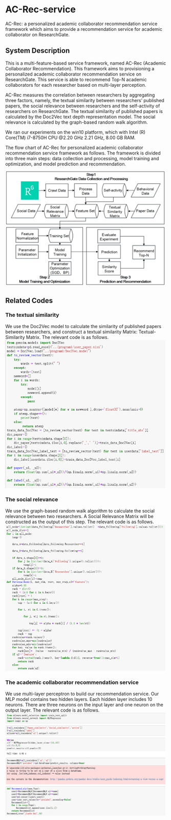 # AC-Rec-service
AC-Rec: a personalized academic collaborator recommendation service framework which aims to provide a recommendation service for academic collaborator on ResearchGate.

## System Description
This is a multi-feature-based service framework, named AC-Rec (Academic Collaborator Recommendation). This framework aims to provisioning a personalized academic collaborator recommendation service on ResearchGate. This service is able to recommend Top-N academic collaborators for each researcher based on multi-layer perception.

AC-Rec measures the correlation between researchers by aggregating three factors, namely, the textual similarity between researchers’ published papers, the social relevance between researchers and the self-activity of researchers on ResearchGate. The textual similarity of published papers is calculated by the Doc2Vec text depth representation model. The social relevance is calculated by the graph-based random walk algorithm.

We ran our experiments on the win10 platform, which with Intel (R) Core(TM) i7-8750H CPU @2.20 GHz 2.21 GHz, 8.00 GB RAM.

The flow chart of AC-Rec for personalized academic collaborator recommendation service framework as follows. The framework is divided into three main steps: data collection and processing, model training and optimization, and model prediction and recommendation.

<img src="https://github.com/QXL4515/AC-Rec-service/blob/master/img/AC-Rec.png" width="500"/>

## Related Codes
### The textual similarity
We use the Doc2Vec model to calculate the similarity of published papers between researchers, and construct a textual similarity Matrix: Textual-Similarity Matrix. The relevant code is as follows.
<img src="https://github.com/QXL4515/AC-Rec-service/blob/master/img/textual.png" width="500"/>
### The social relevance
We use the graph-based random walk algorithm to calculate the social relevance between two researchers. A Social Relevance Matrix will be constructed as the output of this step. The relevant code is as follows.
<img src="https://github.com/QXL4515/AC-Rec-service/blob/master/img/social.png" width="500"/>
### The academic collaborator recommendation service
We use multi-layer perceptron to build our recommendation service. Our MLP model contains two hidden layers. Each hidden layer includes 10 neurons. There are three neurons on the input layer and one neuron on the output layer. The relevant code is as follows.
<img src="https://github.com/QXL4515/AC-Rec-service/blob/master/img/recommend.png" width="500"/>










